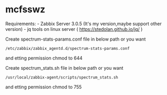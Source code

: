 # mcfsswz

Requirements:
    - Zabbix Server 3.0.5 (It's my version,maybe support other version)
    - jq tools on linux server ( https://stedolan.github.io/jq/ )


Create spectrum-stats-params.conf file in below path or you want

    /etc/zabbix/zabbix_agentd.d/spectrum-stats-params.conf

and etting permission chmod to 644 

Create spectrum_stats.sh file in below path or you want

    /usr/local/zabbix-agent/scripts/spectrum_stats.sh

and etting permission chmod to 755 
